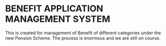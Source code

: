 BENEFIT APPLICATION MANAGEMENT SYSTEM
=====================================

This is created for management of Benefit of different categories under the new Pension Scheme.
The process is enormous and we are still on course.
